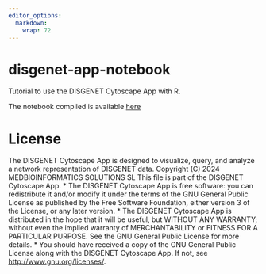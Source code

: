 ```yaml
---
editor_options: 
  markdown: 
    wrap: 72
---
```


# disgenet-app-notebook

Tutorial to use the DISGENET Cytoscape App with R.

The notebook compiled is available [here](https://jpinero.github.io/disgenet-app-notebook/DISGENET_App.html)

# License

The DISGENET Cytoscape App is designed to visualize, query, and analyze
a network representation of DISGENET data. Copyright (C) 2024
MEDBIOINFORMATICS SOLUTIONS SL This file is part of the DISGENET
Cytoscape App. \* The DISGENET Cytoscape App is free software: you can
redistribute it and/or modify it under the terms of the GNU General
Public License as published by the Free Software Foundation, either
version 3 of the License, or any later version. \* The DISGENET
Cytoscape App is distributed in the hope that it will be useful, but
WITHOUT ANY WARRANTY; without even the implied warranty of
MERCHANTABILITY or FITNESS FOR A PARTICULAR PURPOSE. See the GNU General
Public License for more details. \* You should have received a copy of
the GNU General Public License along with the DISGENET Cytoscape App. If
not, see <http://www.gnu.org/licenses/>.
